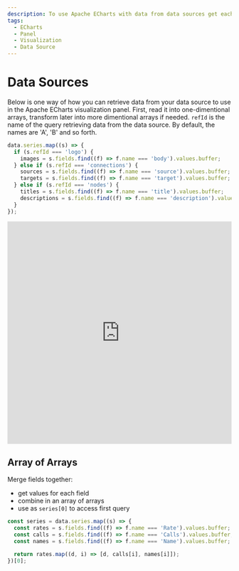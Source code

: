 ```yaml
---
description: To use Apache ECharts with data from data sources get each field in an array.
tags:
  - ECharts
  - Panel
  - Visualization
  - Data Source
---
```


# Data Sources

Below is one way of how you can retrieve data from your data source to use in the Apache ECharts visualization panel.
First, read it into one-dimentional arrays, transform later into more dimentional arrays if needed.
`refId` is the name of the query retrieving data from the data source. By default, the names are 'A', 'B' and so forth.

```javascript
data.series.map((s) => {
  if (s.refId === 'logo') {
    images = s.fields.find((f) => f.name === 'body').values.buffer;
  } else if (s.refId === 'connections') {
    sources = s.fields.find((f) => f.name === 'source').values.buffer;
    targets = s.fields.find((f) => f.name === 'target').values.buffer;
  } else if (s.refId === 'nodes') {
    titles = s.fields.find((f) => f.name === 'title').values.buffer;
    descriptions = s.fields.find((f) => f.name === 'description').values.buffer;
  }
});
```

<iframe width="100%" height="500" src="https://www.youtube.com/embed/K5YNMSIm9AM" title="How to use Data Source in Apache ECharts in 90 seconds | Grafana Data attribute" frameborder="0" allow="accelerometer; autoplay; clipboard-write; encrypted-media; gyroscope; picture-in-picture" allowfullscreen></iframe>

## Array of Arrays

Merge fields together:

- get values for each field
- combine in an array of arrays
- use as `series[0]` to access first query

```javascript
const series = data.series.map((s) => {
  const rates = s.fields.find((f) => f.name === 'Rate').values.buffer;
  const calls = s.fields.find((f) => f.name === 'Calls').values.buffer;
  const names = s.fields.find((f) => f.name === 'Name').values.buffer;

  return rates.map((d, i) => [d, calls[i], names[i]]);
})[0];
```